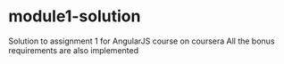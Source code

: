 # module1-solution
Solution to assignment 1 for AngularJS course on coursera
All the bonus requirements are also implemented
